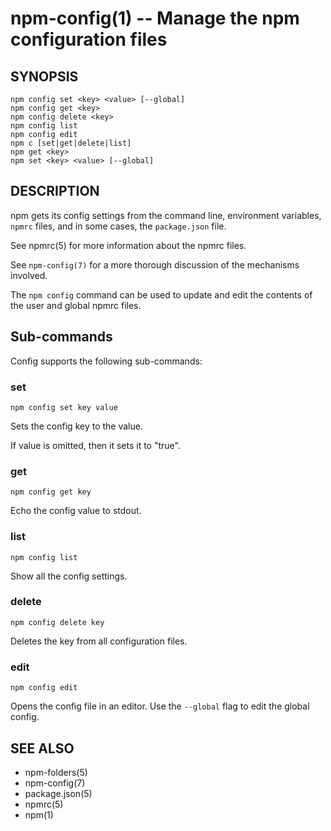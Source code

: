 npm-config(1) -- Manage the npm configuration files
===================================================










































































<extoc></extoc>

## SYNOPSIS

    npm config set <key> <value> [--global]
    npm config get <key>
    npm config delete <key>
    npm config list
    npm config edit
    npm c [set|get|delete|list]
    npm get <key>
    npm set <key> <value> [--global]

## DESCRIPTION

npm gets its config settings from the command line, environment
variables, `npmrc` files, and in some cases, the `package.json` file.

See npmrc(5) for more information about the npmrc files.

See `npm-config(7)` for a more thorough discussion of the mechanisms
involved.

The `npm config` command can be used to update and edit the contents
of the user and global npmrc files.

## Sub-commands

Config supports the following sub-commands:

### set

    npm config set key value

Sets the config key to the value.

If value is omitted, then it sets it to "true".

### get

    npm config get key

Echo the config value to stdout.

### list

    npm config list

Show all the config settings.

### delete

    npm config delete key

Deletes the key from all configuration files.

### edit

    npm config edit

Opens the config file in an editor.  Use the `--global` flag to edit the
global config.

## SEE ALSO

* npm-folders(5)
* npm-config(7)
* package.json(5)
* npmrc(5)
* npm(1)
